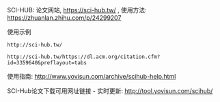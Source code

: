 SCI-HUB: 论文网站, https://sci-hub.tw/ , 使用方法: https://zhuanlan.zhihu.com/p/24299207

使用示例

```
http://sci-hub.tw/

http://sci-hub.tw/https://dl.acm.org/citation.cfm?id=3359640&preflayout=tabs
```

使用指南: http://www.yovisun.com/archive/scihub-help.html

SCI-Hub论文下载可用网址链接 - 实时更新: http://tool.yovisun.com/scihub/